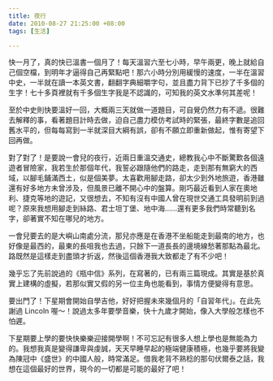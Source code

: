 ```yaml
---
title: 夜行
date: 2010-08-27 21:25:00 +08:00
tags: [生活]

---
```


 快一月了，真的快已溫書一個月了！每天溫習六至七小時，早午兩更，晚上就給自己個空檔，到明年才逼得自己再緊點吧！那六小時分別用緩慢的速度，一半在溫習中史，一半就在讀一本英文書，翻翻字典細嚼字句，並且盡力背下已抄了千多個的生字！七十多頁裡就有千多個生字我是不認識的，可知我的英文水準何其差呢！  
  
 至於中史則快要溫好一回，大概兩三天就做一道題目，可自覺仍然力有不遞。很難去解釋的事，看著題目計時去做，迫自己盡力模仿考試時的緊張，最終字數是追回舊水平的，但每每寫到一半就深目大綱有誤，卻有不願立即重新做起，惟有寄望下回再做。  
  
 對了對了！是要說一會兒的夜行，近兩日重溫交通史，總教我心中不斷驚歎各個遠遊者冒險家，我若生於那個年代，我誓必跟隨他們的路走，走到那有無窮大的西域，以腳毛鋪滿西土，似是個美夢。太喜歡用腳走路，卻太少到外地旅遊，香港雖還有好多地方未曾涉及，但風景已離不開心中的盤算。剛巧最近看到人家在奧地利、捷克等地的遊記，又很想去，不知有沒有中國人曾在現世交通工具發明前到過呢？原來我想用腳走到絲路、君士坦丁堡、地中海……還有更多我們時常聽到名字，卻著實不知在哪兒的地方。  
  
 一會兒要去的是大嶼山南處分流，那兒亦應是在香港不坐船能走到最南的地方，也好像是最西的，最東的長咀我也去過，只餘下一道長長的邊境線愁著那點為最北。路既然是這樣走到盡頭才折返，然後這個香港我大致都走了有不少吧！  
  
 幾乎忘了先前說過的《瓶中信》系列，在寫著的，已有兩三篇現成。其實是基於真實上建構的虛擬，若那似實又假的另一位主角也能看到，事情方便變得有意思。  
  
 要出門了！下星期會開始自學吉他，好好把握未來幾個月的「自習年代」。在此先謝過 Lincoln 喔～！說過太多年要學音樂，快十九歲才開始，像入大學般怎樣也不怕遲。  
  
 下星期要上學的要快快樂樂迎接開學啊！不可忘記有很多人想上學也是無能為力的。我想我真是變得謙卑與虔誠，天天早睡早起的極端健康積極，也幾乎要將我變為陳冠中《盛世》的中國人般，時常滿足。借我老背不熟稔的那句伏爾泰之話，我想在這個最好的世界，現今的一切都是可能的最好了吧！
